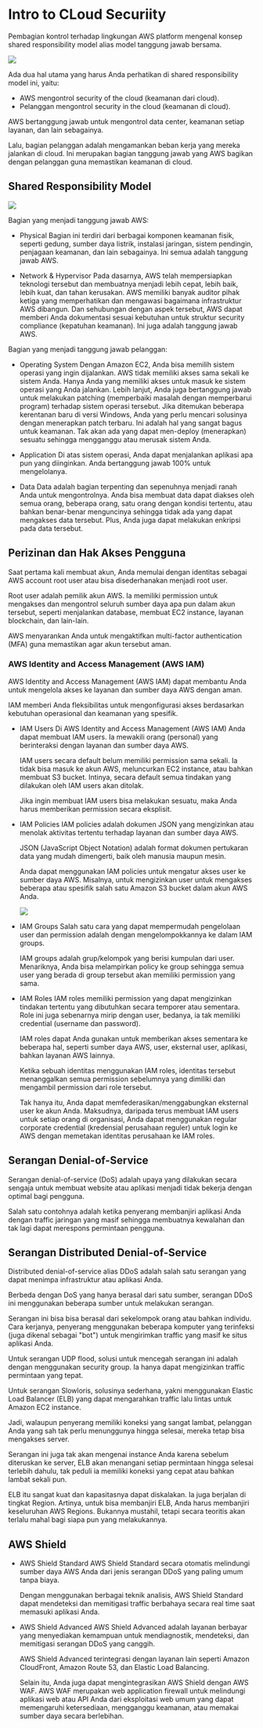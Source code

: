 # Intro to CLoud Securiity

Pembagian kontrol terhadap lingkungan AWS platform mengenal konsep shared responsibility model alias model tanggung jawab bersama.

![](https://d17ivq9b7rppb3.cloudfront.net/original/academy/202102231425447e744dc8556f8d1f81ce86009a055bcb.jpeg)

Ada dua hal utama yang harus Anda perhatikan di shared responsibility model ini, yaitu:

* AWS mengontrol security of the cloud (keamanan dari cloud).
* Pelanggan mengontrol security in the cloud (keamanan di cloud).

AWS bertanggung jawab untuk mengontrol data center, keamanan setiap layanan, dan lain sebagainya.

Lalu, bagian pelanggan adalah mengamankan beban kerja yang mereka jalankan di cloud. Ini merupakan bagian tanggung jawab yang AWS bagikan dengan pelanggan guna memastikan keamanan di cloud. 

## Shared Responsibility Model

![](https://d17ivq9b7rppb3.cloudfront.net/original/academy/20210310170138f31fac18d7a3f5d310aa97bf55a9bfba.png)

Bagian yang menjadi tanggung jawab AWS:

* Physical
  Bagian ini terdiri dari berbagai komponen keamanan fisik, seperti gedung, sumber daya listrik, instalasi jaringan, sistem pendingin, penjagaan keamanan, dan lain sebagainya. Ini semua adalah tanggung jawab AWS.

* Network & Hypervisor
  Pada dasarnya, AWS telah mempersiapkan teknologi tersebut dan membuatnya menjadi lebih cepat, lebih baik, lebih kuat, dan tahan kerusakan.
  AWS memiliki banyak auditor pihak ketiga yang memperhatikan dan mengawasi bagaimana infrastruktur AWS dibangun. Dan sehubungan dengan aspek tersebut, AWS dapat memberi Anda dokumentasi sesuai kebutuhan untuk struktur security compliance (kepatuhan keamanan). Ini juga adalah tanggung jawab AWS.

Bagian yang menjadi tanggung jawab pelanggan:

* Operating System
  Dengan Amazon EC2, Anda bisa memilih sistem operasi yang ingin dijalankan. AWS tidak memiliki akses sama sekali ke sistem Anda. Hanya Anda yang memiliki akses untuk masuk ke sistem operasi yang Anda jalankan.
  Lebih lanjut, Anda juga bertanggung jawab untuk melakukan patching (memperbaiki masalah dengan memperbarui program) terhadap sistem operasi tersebut. Jika ditemukan beberapa kerentanan baru di versi Windows, Anda yang perlu mencari solusinya dengan menerapkan patch terbaru.
  Ini adalah hal yang sangat bagus untuk keamanan. Tak akan ada yang dapat men-deploy (menerapkan) sesuatu sehingga mengganggu atau merusak sistem Anda.

* Application
  Di atas sistem operasi, Anda dapat menjalankan aplikasi apa pun yang diinginkan. Anda bertanggung jawab 100% untuk mengelolanya.

* Data
  Data adalah bagian terpenting dan sepenuhnya menjadi ranah Anda untuk mengontrolnya. Anda bisa membuat data dapat diakses oleh semua orang, beberapa orang, satu orang dengan kondisi tertentu, atau bahkan benar-benar menguncinya sehingga tidak ada yang dapat mengakses data tersebut. Plus, Anda juga dapat melakukan enkripsi pada data tersebut.

## Perizinan dan Hak Akses Pengguna

Saat pertama kali membuat akun, Anda memulai dengan identitas sebagai AWS account root user atau bisa disederhanakan menjadi root user.

Root user adalah pemilik akun AWS. Ia memiliki permission untuk mengakses dan mengontrol seluruh sumber daya apa pun dalam akun tersebut, seperti menjalankan database, membuat EC2 instance, layanan blockchain, dan lain-lain.

AWS menyarankan Anda untuk mengaktifkan multi-factor authentication (MFA) guna memastikan agar akun tersebut aman.

### AWS Identity and Access Management (AWS IAM)

AWS Identity and Access Management (AWS IAM) dapat membantu Anda untuk mengelola akses ke layanan dan sumber daya AWS dengan aman.

IAM memberi Anda fleksibilitas untuk mengonfigurasi akses berdasarkan kebutuhan operasional dan keamanan yang spesifik.

* IAM Users
  Di AWS Identity and Access Management (AWS IAM) Anda dapat membuat IAM users. Ia mewakili orang (personal) yang berinteraksi dengan layanan dan sumber daya AWS.

  IAM users secara default belum memiliki permission sama sekali. Ia tidak bisa masuk ke akun AWS, meluncurkan EC2 instance, atau bahkan membuat S3 bucket. Intinya, secara default semua tindakan yang dilakukan oleh IAM users akan ditolak.

  Jika ingin membuat IAM users bisa melakukan sesuatu, maka Anda harus memberikan permission secara eksplisit.

* IAM Policies
  IAM policies adalah dokumen JSON yang mengizinkan atau menolak aktivitas tertentu terhadap layanan dan sumber daya AWS.

  JSON (JavaScript Object Notation) adalah format dokumen pertukaran data yang mudah dimengerti, baik oleh manusia maupun mesin.

  Anda dapat menggunakan IAM policies untuk mengatur akses user ke sumber daya AWS. Misalnya, untuk mengizinkan user untuk mengakses beberapa atau spesifik salah satu Amazon S3 bucket dalam akun AWS Anda.

  ![](https://d17ivq9b7rppb3.cloudfront.net/original/academy/20210310170500aedeeea78d832946a6c2cdbb4ee2b131.png)

* IAM Groups
  Salah satu cara yang dapat mempermudah pengelolaan user dan permission adalah dengan mengelompokkannya ke dalam IAM groups.

  IAM groups adalah grup/kelompok yang berisi kumpulan dari user. Menariknya, Anda bisa melampirkan policy ke group sehingga semua user yang berada di group tersebut akan memiliki permission yang sama.

* IAM Roles
  IAM roles memiliki permission yang dapat mengizinkan tindakan tertentu yang dibutuhkan secara temporer atau sementara. Role ini juga sebenarnya mirip dengan user, bedanya, ia tak memiliki credential (username dan password).

  IAM roles dapat Anda gunakan untuk memberikan akses sementara ke beberapa hal, seperti sumber daya AWS, user, eksternal user, aplikasi, bahkan layanan AWS lainnya.

  Ketika sebuah identitas menggunakan IAM roles, identitas tersebut menanggalkan semua permission sebelumnya yang dimiliki dan mengambil permission dari role tersebut.

  Tak hanya itu, Anda dapat memfederasikan/menggabungkan eksternal user ke akun Anda. Maksudnya, daripada terus membuat IAM users untuk setiap orang di organisasi, Anda dapat menggunakan regular corporate credential (kredensial perusahaan reguler) untuk login ke AWS dengan memetakan identitas perusahaan ke IAM roles.

## Serangan Denial-of-Service

Serangan denial-of-service (DoS) adalah upaya yang dilakukan secara sengaja untuk membuat website atau aplikasi menjadi tidak bekerja dengan optimal bagi pengguna.

Salah satu contohnya adalah ketika penyerang membanjiri aplikasi Anda dengan traffic jaringan yang masif sehingga membuatnya kewalahan dan tak lagi dapat merespons permintaan pengguna.

## Serangan Distributed Denial-of-Service

Distributed denial-of-service alias DDoS adalah salah satu serangan yang dapat menimpa infrastruktur atau aplikasi Anda.

Berbeda dengan DoS yang hanya berasal dari satu  sumber, serangan DDoS ini menggunakan beberapa sumber untuk melakukan serangan.

Serangan ini bisa bisa berasal dari sekelompok orang atau bahkan individu. Cara kerjanya, penyerang menggunakan beberapa komputer yang terinfeksi (juga dikenal sebagai "bot") untuk mengirimkan traffic yang masif ke situs aplikasi Anda.

Untuk serangan UDP flood, solusi untuk mencegah serangan ini adalah dengan menggunakan security group. Ia hanya dapat mengizinkan traffic permintaan yang tepat.

Untuk serangan Slowloris, solusinya sederhana, yakni menggunakan Elastic Load Balancer (ELB) yang dapat mengarahkan traffic lalu lintas untuk Amazon EC2 instance.

Jadi, walaupun penyerang memiliki koneksi yang sangat lambat, pelanggan Anda yang sah tak perlu menunggunya hingga selesai, mereka tetap bisa mengakses server.

Serangan ini juga tak akan mengenai instance Anda karena sebelum diteruskan ke server, ELB akan menangani setiap permintaan hingga selesai terlebih dahulu, tak peduli ia memiliki koneksi yang cepat atau bahkan lambat sekali pun.

ELB itu sangat kuat dan kapasitasnya dapat diskalakan. Ia juga berjalan di tingkat Region. Artinya, untuk bisa membanjiri ELB, Anda harus membanjiri keseluruhan AWS Regions. Bukannya mustahil, tetapi secara teoritis akan terlalu mahal bagi siapa pun yang melakukannya.

## AWS Shield

* AWS Shield Standard
  AWS Shield Standard secara otomatis melindungi sumber daya AWS Anda dari jenis serangan DDoS yang paling umum tanpa biaya.

  Dengan menggunakan berbagai teknik analisis, AWS Shield Standard dapat mendeteksi dan memitigasi traffic berbahaya secara real time saat memasuki aplikasi Anda.

* AWS Shield Advanced
  AWS Shield Advanced adalah layanan berbayar yang menyediakan kemampuan untuk mendiagnostik, mendeteksi, dan memitigasi serangan DDoS yang canggih.

  AWS Shield Advanced terintegrasi dengan layanan lain seperti Amazon CloudFront, Amazon Route 53, dan Elastic Load Balancing.

  Selain itu, Anda juga dapat mengintegrasikan AWS Shield dengan AWS WAF. AWS WAF merupakan web application firewall untuk melindungi aplikasi web atau API Anda dari eksploitasi web umum yang dapat memengaruhi ketersediaan, mengganggu keamanan, atau memakai sumber daya secara berlebihan.